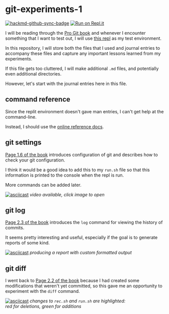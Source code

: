 # git-experiments-1

[![hackmd-github-sync-badge](https://hackmd.io/UeU6mjyLSAWul_xzx2ymZw/badge)](https://hackmd.io/UeU6mjyLSAWul_xzx2ymZw) [![Run on Repl.it](https://repl.it/badge/github/ceilingrat/git-experiments-1)](https://repl.it/github/ceilingrat/git-experiments-1)

I will be reading through the [Pro Git book](https://git-scm.com/book/en/v2) and whenever I encounter something that I want to test out, I will use [this repl](https://replit.com/@ceilingrat/git-experiments-1) as my test environment.

In this repository, I will store both the files that I used and journal entries to accompany these files and capture any important lessons learned from my experiments.

If this file gets too cluttered, I will make additional `.md` files, and potentially even additional directories.

However, let's start with the journal entries here in this file.

## command reference
Since the replit environment doesn't gave man entries, I can't get help at the command-line.

Instead, I should use the [online reference docs](https://git-scm.com/docs).

## git settings

[Page 1.6 of the book](https://git-scm.com/book/en/v2/Getting-Started-First-Time-Git-Setup) introduces configuration of git and describes how to check your git configuration.

I think it would be a good idea to add this to my `run.sh` file so that this information is printed to the console when the repl is run.

More commands can be added later.

[![asciicast](https://asciinema.org/a/ksthInjnkifWKpITxsBu0OZbB.svg)](https://asciinema.org/a/ksthInjnkifWKpITxsBu0OZbB)
*video available, click image to open*

## git log

[Page 2.3 of the book](https://git-scm.com/book/en/v2/Git-Basics-Viewing-the-Commit-History) introduces the `log` command for viewing the history of commits.

It seems pretty interesting and useful, especially if the goal is to generate reports of some kind.

[![asciicast](https://asciinema.org/a/mSO0Dp2Q199btUlVAF0YLJCJu.svg)](https://asciinema.org/a/mSO0Dp2Q199btUlVAF0YLJCJu)
*producing a report with custom formatted output*

## git diff

I went back to [Page 2.2 of the book](https://git-scm.com/book/en/v2/Git-Basics-Recording-Changes-to-the-Repository) because I had created some modifications that weren't yet committed, so this gave me an opportunity to experiment with the `diff` command.

[![asciicast](https://asciinema.org/a/F7IVvIAzmTIU6egBZxUCxpULu.svg)](https://asciinema.org/a/F7IVvIAzmTIU6egBZxUCxpULu)
*changes to `rec.sh` and `run.sh` are highlighted:*  
*red for deletions, green for additions*